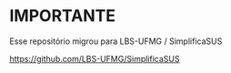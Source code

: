 # IMPORTANTE

Esse repositório migrou para LBS-UFMG / SimplificaSUS

https://github.com/LBS-UFMG/SimplificaSUS
